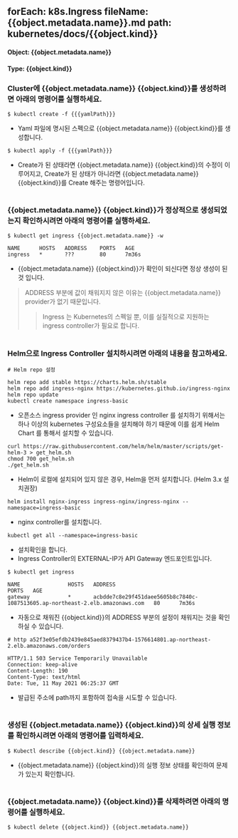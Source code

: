 
forEach: k8s.Ingress
fileName: {{object.metadata.name}}.md
path: kubernetes/docs/{{object.kind}}
---

#### Object: {{object.metadata.name}}
#### Type: {{object.kind}}

### Cluster에 {{object.metadata.name}} {{object.kind}}를 생성하려면 아래의 명령어를 실행하세요.

```
$ kubectl create -f {{{yamlPath}}}
```
- Yaml 파일에 명시된 스펙으로 {{object.metadata.name}} {{object.kind}}를 생성합니다.

```
$ kubectl apply -f {{{yamlPath}}}
```
- Create가 된 상태라면 {{object.metadata.name}} {{object.kind}}의 수정이 이루어지고, Create가 된 상태가 아니라면 {{object.metadata.name}} {{object.kind}}를 Create 해주는 명령어입니다.  
#

### {{object.metadata.name}} {{object.kind}}가 정상적으로 생성되었는지 확인하시려면 아래의 명령어를 실행하세요.

```
$ kubectl get ingress {{object.metadata.name}} -w

NAME      HOSTS   ADDRESS    PORTS   AGE
ingress   *       ???        80      7m36s

```
- {{object.metadata.name}} {{object.kind}}가 확인이 되신다면 정상 생성이 된 것 입니다.
> ADDRESS 부분에 값이 채워지지 않은 이유는 {{object.metadata.name}} provider가 없기 때문입니다.
>> Ingress 는 Kubernetes의 스펙일 뿐, 이를 실질적으로 지원하는 ingress controller가 필요로 합니다.  
#

### Helm으로 Ingress Controller 설치하시려면 아래의 내용을 참고하세요.
```
# Helm repo 설정

helm repo add stable https://charts.helm.sh/stable
helm repo add ingress-nginx https://kubernetes.github.io/ingress-nginx
helm repo update
kubectl create namespace ingress-basic
```
- 오픈소스 ingress provider 인 nginx ingress controller 를 설치하기 위해서는 하나 이상의 kubernetes 구성요소들을 설치해야 하기 때문에 이를 쉽게 Helm Chart 를 통해서 설치할 수 있습니다.

```
curl https://raw.githubusercontent.com/helm/helm/master/scripts/get-helm-3 > get_helm.sh
chmod 700 get_helm.sh
./get_helm.sh
```
- Helm이 로컬에 설치되어 있지 않은 경우, Helm을 먼저 설치합니다. (Helm 3.x 설치권장)

```
helm install nginx-ingress ingress-nginx/ingress-nginx --namespace=ingress-basic
```
- nginx controller를 설치합니다.

```
kubectl get all --namespace=ingress-basic
```
- 설치확인을 합니다. 
- Ingress Controller의 EXTERNAL-IP가 API Gateway 엔드포인트입니다.

```
$ kubectl get ingress

NAME               HOSTS   ADDRESS                                                                        PORTS   AGE
gateway            *       acbdde7c8e29f451daee5605b8c7840c-1087513605.ap-northeast-2.elb.amazonaws.com   80      7m36s
```
- 자동으로 채워진 {{object.kind}}의 ADDRESS 부분의 설정이 채워지는 것을 확인하실 수 있습니다.

```
# http a52f3e05efdb2439e845aed8379437b4-1576614801.ap-northeast-2.elb.amazonaws.com/orders

HTTP/1.1 503 Service Temporarily Unavailable
Connection: keep-alive
Content-Length: 190
Content-Type: text/html
Date: Tue, 11 May 2021 06:25:37 GMT
```
- 발급된 주소에 path까지 포함하여 접속을 시도할 수 있습니다.
#

### 생성된 {{object.metadata.name}} {{object.kind}}의 상세 실행 정보를 확인하시려면 아래의 명령어를 입력하세요.

```
$ Kubectl describe {{object.kind}} {{object.metadata.name}}
```
- {{object.metadata.name}} {{object.kind}}의 실행 정보 상태를 확인하여 문제가 있는지 확인합니다. 
#

### {{object.metadata.name}} {{object.kind}}를 삭제하려면 아래의 명령어를 실행하세요.

```
$ kubectl delete {{object.kind}} {{object.metadata.name}}
```
#